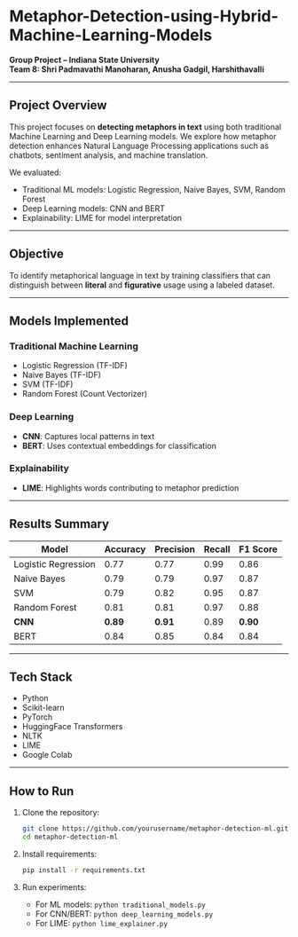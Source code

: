 # Metaphor-Detection-using-Hybrid-Machine-Learning-Models

**Group Project – Indiana State University**  
**Team 8: Shri Padmavathi Manoharan, Anusha Gadgil, Harshithavalli**  

---

## Project Overview

This project focuses on **detecting metaphors in text** using both traditional Machine Learning and Deep Learning models. We explore how metaphor detection enhances Natural Language Processing applications such as chatbots, sentiment analysis, and machine translation.

We evaluated:
- Traditional ML models: Logistic Regression, Naive Bayes, SVM, Random Forest  
- Deep Learning models: CNN and BERT  
- Explainability: LIME for model interpretation

---

## Objective

To identify metaphorical language in text by training classifiers that can distinguish between **literal** and **figurative** usage using a labeled dataset.

---

## Models Implemented

###  Traditional Machine Learning
- Logistic Regression (TF-IDF)
- Naive Bayes (TF-IDF)
- SVM (TF-IDF)
- Random Forest (Count Vectorizer)

### Deep Learning
- **CNN**: Captures local patterns in text
- **BERT**: Uses contextual embeddings for classification

###  Explainability
- **LIME**: Highlights words contributing to metaphor prediction

---

##  Results Summary

| Model               | Accuracy | Precision | Recall | F1 Score |
|---------------------|----------|-----------|--------|----------|
| Logistic Regression | 0.77     | 0.77      | 0.99   | 0.86     |
| Naive Bayes         | 0.79     | 0.79      | 0.97   | 0.87     |
| SVM                 | 0.79     | 0.82      | 0.95   | 0.87     |
| Random Forest       | 0.81     | 0.81      | 0.97   | 0.88     |
| **CNN**             | **0.89** | **0.91**  | 0.89   | **0.90** |
| BERT                | 0.84     | 0.85      | 0.84   | 0.84     |

---

##  Tech Stack

- Python  
- Scikit-learn  
- PyTorch  
- HuggingFace Transformers  
- NLTK  
- LIME  
- Google Colab

---

##  How to Run

1. Clone the repository:
   ```bash
   git clone https://github.com/yourusername/metaphor-detection-ml.git
   cd metaphor-detection-ml
   ```

2. Install requirements:
   ```bash
   pip install -r requirements.txt
   ```

3. Run experiments:
   - For ML models: `python traditional_models.py`
   - For CNN/BERT: `python deep_learning_models.py`
   - For LIME: `python lime_explainer.py`
